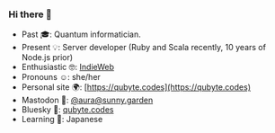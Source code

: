### Hi there 👋

- Past 🎓: Quantum informatician.
- Present 💡: Server developer (Ruby and Scala recently, 10 years of Node.js prior)
- Enthusiastic 🤓: [IndieWeb](https://indieweb.org/)
- Pronouns ☺️: she/her
- Personal site 🌍: [https://qubyte.codes](https://qubyte.codes)
- Mastodon 🦣: [@aura@sunny.garden](https://sunny.garden/@aura)
- Bluesky 🦋: [qubyte.codes](https://bsky.app/profile/qubyte.codes)
- Learning 📖: Japanese
